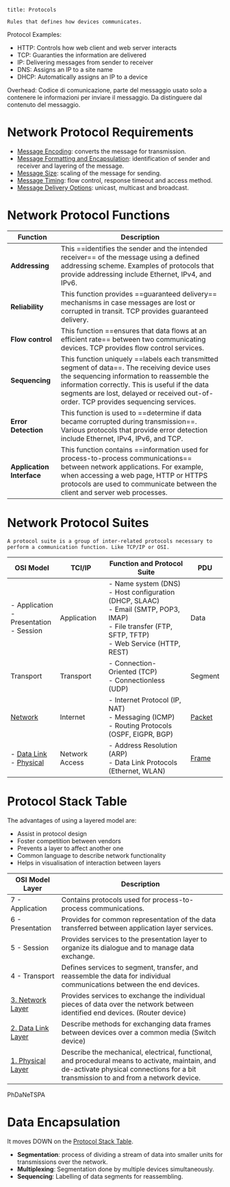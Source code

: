 
```ad-abstract
title: Protocols

Rules that defines how devices communicates.
```

Protocol Examples:

- HTTP: Controls how web client and web server interacts
- TCP: Guaranties the information are delivered
- IP: Delivering messages from sender to receiver
- DNS: Assigns an IP to a site name
- DHCP: Automatically assigns an IP to a device

Overhead: Codice di comunicazione, parte del messaggio usato solo a contenere le informazioni per inviare il messaggio. Da distinguere dal contenuto del messaggio.

# Network Protocol Requirements 

- [Message Encoding](https://github.com/Nikkofelis/Corso_IT/blob/6b60b7179c5b9f22de97bee7e6e8652752e9c2c3/6.%20Fondamento%20di%20networking%20e%20tecnologie%20TCP-IP/Network%20Protocol%20Requirements/Message%20Encoding.md): converts the message for transmission.
- [Message Formatting and Encapsulation](https://github.com/Nikkofelis/Corso_IT/blob/6b60b7179c5b9f22de97bee7e6e8652752e9c2c3/6.%20Fondamento%20di%20networking%20e%20tecnologie%20TCP-IP/Network%20Protocol%20Requirements/Message%20Formatting%20and%20Encapsulation.md): identification of sender and receiver and layering of the message.
- [Message Size](https://github.com/Nikkofelis/Corso_IT/blob/6b60b7179c5b9f22de97bee7e6e8652752e9c2c3/6.%20Fondamento%20di%20networking%20e%20tecnologie%20TCP-IP/Network%20Protocol%20Requirements/Message%20Size.md): scaling of the message for sending.
- [Message Timing](https://github.com/Nikkofelis/Corso_IT/blob/6b60b7179c5b9f22de97bee7e6e8652752e9c2c3/6.%20Fondamento%20di%20networking%20e%20tecnologie%20TCP-IP/Network%20Protocol%20Requirements/Message%20Timing.md): flow control, response timeout and access method.
- [Message Delivery Options](https://github.com/Nikkofelis/Corso_IT/blob/6b60b7179c5b9f22de97bee7e6e8652752e9c2c3/6.%20Fondamento%20di%20networking%20e%20tecnologie%20TCP-IP/Network%20Protocol%20Requirements/Message%20Delivery%20Options.md): unicast, multicast and broadcast.

# Network Protocol Functions

| Function                  | Description                                                                                                                                                                                                                                                                         |
| ------------------------- | ----------------------------------------------------------------------------------------------------------------------------------------------------------------------------------------------------------------------------------------------------------------------------------- |
| **Addressing**            | This ==identifies the sender and the intended receiver== of the message using a defined addressing scheme. Examples of protocols that provide addressing include Ethernet, IPv4, and IPv6.                                                                                          |
| **Reliability**           | This function provides ==guaranteed delivery== mechanisms in case messages are lost or corrupted in transit. TCP provides guaranteed delivery.                                                                                                                                      |
| **Flow control**          | This function ==ensures that data flows at an efficient rate== between two communicating devices. TCP provides flow control services.                                                                                                                                               | 
| **Sequencing**            | This function uniquely ==labels each transmitted segment of data==. The receiving device uses the sequencing information to reassemble the information correctly. This is useful if the data segments are lost, delayed or received out-of-order. TCP provides sequencing services. |
| **Error Detection**       | This function is used to ==determine if data became corrupted during transmission==. Various protocols that provide error detection include Ethernet, IPv4, IPv6, and TCP.                                                                                                          |
| **Application Interface** | This function contains ==information used for process-to-process communications== between network applications. For example, when accessing a web page, HTTP or HTTPS protocols are used to communicate between the client and server web processes.                                |

# Network Protocol Suites

```ad-abstract
A protocol suite is a group of inter-related protocols necessary to perform a communication function. Like TCP/IP or OSI.
```

| OSI Model                                                                            | TCI/IP         | Function and Protocol Suite                                                                                                                                | PDU                  |
| ------------------------------------------------------------------------------------ | -------------- | ---------------------------------------------------------------------------------------------------------------------------------------------------------- | -------------------- |
| - Application<br>- Presentation<br>- Session                                         | Application    | - Name system (DNS)<br>- Host configuration (DHCP, SLAAC)<br>- Email (SMTP, POP3, IMAP)<br>- File transfer (FTP, SFTP, TFTP)<br>- Web Service (HTTP, REST) | Data                 |
| Transport                                                                            | Transport      | - Connection-Oriented (TCP)<br>- Connectionless (UDP)                                                                                                      | Segment              |
| [Network](8.%20Network%20Layer.md)                                                   | Internet       | - Internet Protocol (IP, NAT)<br>- Messaging (ICMP)<br>- Routing Protocols (OSPF, EIGPR, BGP)                                                              | [Packet](Packets.md) |
| - [Data Link](6.%20Data%20Link%20Layer.md)<br>- [Physical](4.%20Physical%20Layer.md) | Network Access | - Address Resolution (ARP)<br>- Data Link Protocols (Ethernet, WLAN)                                                                                       | [Frame](Frame.md)    | 

# Protocol Stack Table

The advantages of using a layered model are:

- Assist in protocol design
- Foster competition between vendors
- Prevents a layer to affect another one
- Common language to describe network functionality
- Helps in visualisation of interaction between layers

| OSI Model Layer                                   | Description                                                                                                                                                                            |
| ------------------------------------------------- | -------------------------------------------------------------------------------------------------------------------------------------------------------------------------------------- |
| 7 - Application                                   | Contains protocols used for process-to-process communications.                                                                                                                         |
| 6 - Presentation                                  | Provides for common representation of the data transferred between application layer services.                                                                                         |
| 5 - Session                                       | Provides services to the presentation layer to organize its dialogue and to manage data exchange.                                                                                      |
| 4 - Transport                                     | Defines services to segment, transfer, and reassemble the data for individual communications between the end devices.                                                                  |
| [3. Network Layer](8.%20Network%20Layer.md)       | Provides services to exchange the individual pieces of data over the network between identified end devices. (Router device)                                                           |
| [2. Data Link Layer](6.%20Data%20Link%20Layer.md) | Describe methods for exchanging data frames between devices over a common media (Switch device)                                                                                        |
| [1. Physical Layer](4.%20Physical%20Layer.md)     | Describe the mechanical, electrical, functional, and procedural means to activate, maintain, and de-activate physical connections for a bit transmission to and from a network device. |

PhDaNeTSPA

# Data Encapsulation

It moves DOWN on the [Protocol Stack Table](#Protocol%20Stack%20Table).

- **Segmentation**: process of dividing a stream of data into smaller units for transmissions over the network.
- **Multiplexing**: Segmentation done by multiple devices simultaneously.
- **Sequencing**: Labelling of data segments for reassembling.

